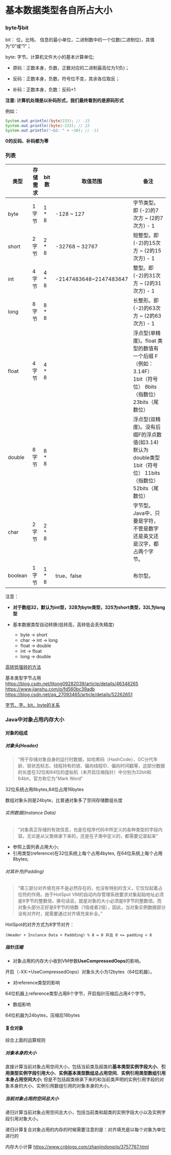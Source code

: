 # 基本数据类型各自所占大小



### byte与bit

bit： 位，比特。 信息的最小单位，二进制数中的一个位数(二进制位)，其值为“0”或“1”；

byte: 字节。计算机文件大小的基本计算单位;



- 原码：正数本身，负数，正数对应的二进制最高位为1(负)；

- 反码：正数本身，负数，符号位不变，其余各位取反；

- 补码：正数本身，负数：反码+1

**注意: 计算机处理是以补码形式，我们最终看到的是原码形式**

例如：

```java
System.out.println((byte)233); // -23
System.out.println((byte)-233); // 23
System.out.println("~b2: " + ~10); // -11
```



**0的反码、补码都为零**

### 列表

| 类型    | 存储需求 | bit 数 | 取值范围               | 备注                                                         |
| ------- | -------- | ------ | ---------------------- | ------------------------------------------------------------ |
| byte    | 1字节    | 1 * 8  | -128 ~ 127             | 字节类型。即 (-2)的7次方 ~ (2的7次方) - 1                    |
| short   | 2字节    | 2 * 8  | -32768 ~ 32767         | 短整型。即 (-2)的15次方 ~ (2的15次方) - 1                    |
| int     | 4字节    | 4 * 8  | -2147483648~2147483647 | 整型。即 (-2)的31次方 ~ (2的31次方) - 1                      |
| long    | 8字节    | 8 * 8  |                        | 长整形。即 (-2)的63次方 ~ (2的63次方) - 1                    |
| float   | 4字节    | 4 * 8  |                        | 浮点型(单精度)。float 类型的数值有一个后缀 F（例如：3.14F）<br />1bit（符号位） 8bits（指数位） 23bits（尾数位） |
| double  | 8字节    | 8 * 8  |                        | 浮点型(双精度)。没有后缀F的浮点数值(如3.14)默认为double类型<br />1bit（符号位） 11bits（指数位） 52bits（尾数位） |
| char    | 2字节    | 2 * 8  |                        | 字节型。Java中，只要是字符，不管是数字还是英文还是汉字，都占两个字节。 |
| boolean | 1字节    | 1 * 8  | true、false            | 布尔型。                                                     |

注意：

- **对于数组32，默认为int型，32B为byte类型，32S为short类型，32L为long型**

- 基本数据类型自动转换(低转高，高转低会丢失精度)
    - byte -> short
    - char -> int -> long
    - float -> double
    - int -> float
    - long -> double

[高转低强转的方法](https://www.cnblogs.com/1020182600HENG/p/6765466.html)



基本类型字节占用
https://blog.csdn.net/litong09282039/article/details/46348265
https://www.jianshu.com/p/fd560bc39adb
https://blog.csdn.net/qq_27093465/article/details/52262651

[字节、字、bit、byte的关系](https://blog.csdn.net/wanlixingzhe/article/details/7107923)



### Java中对象占用内存大小

#### 对象的组成

##### 对象头(Header)

> “用于存储对象自身的运行时数据，如哈希码（HashCode）、GC分代年龄、锁状态标志、线程持有的锁、偏向线程ID、偏向时间戳等，这部分数据的长度在32位和64位的虚拟机（未开启压缩指针）中分别为32bit和64bit，官方称它为"Mark Word”
>

32位系统占用8bytes,64位占用16bytes

数组对象头则是24byte，比普通对象多了空间存储数组长度

###### 实例数据(Instance Data)

> “对象真正存储的有效信息，也是在程序代码中所定义的各种类型的字段内容。无论是从父类继承下来的，还是在子类中定义的，都需要记录起来”
>

- 参照上面列表占用大小;
- 引用类型(reference)在32位系统上每个占用4bytes, 在64位系统上每个占用8bytes;

###### 对其补充(Padding)

>“第三部分对齐填充并不是必然存在的，也没有特别的含义，它仅仅起着占位符的作用。由于HotSpot VM的自动内存管理系统要求对象起始地址必须是8字节的整数倍，换句话说，就是对象的大小必须是8字节的整数倍。而对象头部分正好是8字节的倍数（1倍或者2倍），因此，当对象实例数据部分没有对齐时，就需要通过对齐填充来补全。”

HotSpot的对齐方式为8字节对齐：

```
(Header + Instance Data + Paddding) % 8 = 0 并且 0 <= padding < 8
```



##### 指针压缩

- 对象占用的内存大小收到VM参数**UseCompressedOops**的影响。

开启（-XX:+UseCompressedOops）对象头大小为12bytes（64位机器）。

- 对reference类型的影响

64位机器上reference类型占用8个字节，开启指针压缩后占用4个字节。

- 数组影响

64位机器为24bytes，压缩后16bytes



#### 复合对象

综合上面的运算规则

##### 对象本身的大小

直接计算当前对象占用空间大小，包括当前类及超类的**基本类型实例字段大小**、**引用类型实例字段引用大小**、**实例基本类型数组总占用空间**、**实例引用类型数组引用本身占用空间大小**; 但是不包括超类继承下来的和当前类声明的实例引用字段的对象本身的大小、实例引用数组引用的对象本身的大小。 

##### 当前对象占用的空间总大小

递归计算当前对象占用空间总大小，包括当前类和超类的实例字段大小以及实例字段引用对象大小。

递归计算复合对象占用的内存的时候需要注意的是：对齐填充是以每个对象为单位进行的



内存大小计算
https://www.cnblogs.com/zhanjindong/p/3757767.html


